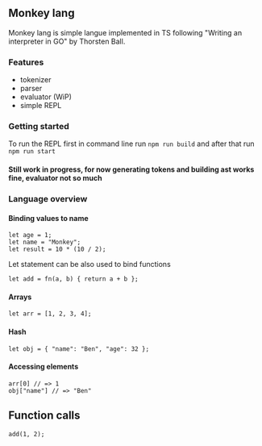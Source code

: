 ## Monkey lang
Monkey lang is simple langue implemented in TS following "Writing an interpreter in GO" by Thorsten Ball.

### Features
- tokenizer
- parser
- evaluator (WiP)
- simple REPL

### Getting started
To run the REPL first in command line run `npm run build` and after that run `npm run start`

#### Still work in progress, for now generating tokens and building ast works fine, evaluator not so much 

### Language overview

#### Binding values to name
`let age = 1;`\
`let name = "Monkey";`\
`let result = 10 * (10 / 2);`

Let statement can be also used to bind functions

`let add = fn(a, b) { return a + b };`

#### Arrays
`let arr = [1, 2, 3, 4];`

#### Hash
`let obj = { "name": "Ben", "age": 32 };`

#### Accessing elements
`arr[0] // => 1`\
`obj["name"] // => "Ben"`

## Function calls
`add(1, 2);`



